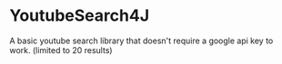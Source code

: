 # YoutubeSearch4J

A basic youtube search library that doesn't require a google api key to work. (limited to 20 results)
